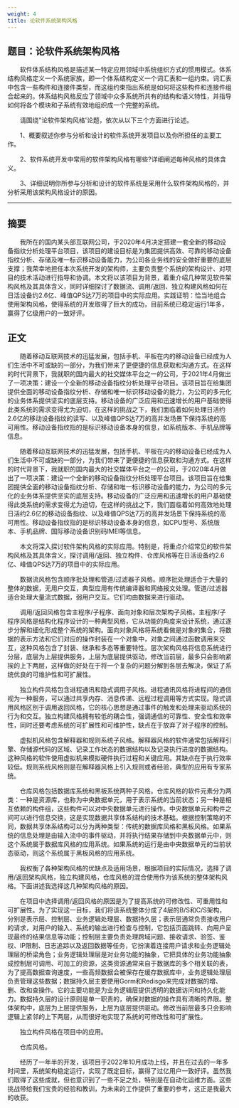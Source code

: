 ```yaml
---
weight: 4
title: 论软件系统架构风格
---
```


## 题目：论软件系统架构风格

&emsp;&emsp;软件体系结构风格是描述某一特定应用领域中系统组织方式的惯用模式。体系结构风格定义一个系统家族，即一个体系结构定义一个词汇表和一组约束。词汇表中包含一些构件和连接件类型，而这组约束指出系统是如何将这些构件和连接件组合起来的。体系结构风格反应了领域中众多系统所共有的结构和语义特性，并指导如何将各个模块和子系统有效地组织成一个完整的系统。

&emsp;&emsp;请围绕"论软件架构风格'论题，依次从以下三个方面进行论述。

&emsp;&emsp;1、概要叙述你参与分析和设计的软件系统开发项目以及你所担任的主要工作。

&emsp;&emsp;2、软件系统开发中常用的软件架构风格有哪些?详细阐述每种风格的具体含义。

&emsp;&emsp;3、详细说明你所参与分析和设计的软件系统是采用什么软件架构风格的，并分析采用该架构风格设计的原因。

---

## 摘要

&emsp;&emsp;我所在的国内某头部互联网公司，于2020年4月决定搭建一套全新的移动设备指纹分析处理平台项目，该项目的建设目标是为集团提供高效、可靠的移动设备指纹分析、存储及唯一标识移动设备能力，为公司各业务线的安全做好重要的底层支撑；我荣幸地担任本次系统开发的架构师，主要负责整个系统的架构设计、对项目的技术活动进行指导和协调。本文将以该项目为背景，着重介绍几种常见软件架构风格及其具体含义，同时详细探讨了数据流、调用/返回、独立构建风格如何在日活设备约2.6亿、峰值QPS达7万的项目中的实际应用。实践证明：恰当地组合使用架构风格，使得系统的开发取得了巨大的成功，目前系统已稳定运行1年多，赢得了亿级用户的一致好评。

## 正文

&emsp;&emsp;随着移动互联网技术的迅猛发展，包括手机、平板在内的移动设备已经成为人们生活中不可或缺的一部分，为我们带来了更便捷的信息获取和沟通方式。在这样的时代背景下，我就职的国内最大的社交媒体平台之一的公司，于2021年4月做出了一项决策：建设一个全新的移动设备指纹分析处理平台项目。该项目旨在给集团提供全面的移动设备指纹分析、存储和唯一标识移动设备的能力，为公司的多元化的业务体系提供坚实的底层支持。移动设备的广泛应用和迅速增长的用户基础使得此类系统的需求变得尤为迫切，在这样的挑战之下，我们面临着如何处理日活约2.6亿的移动设备指纹的读写、以及峰值QPS达7万的高并发场景下保持系统的高可用性。移动设备指纹指的是标识移动设备本身的信息，如系统版本、手机品牌等信息。

&emsp;&emsp;随着移动互联网技术的迅猛发展，包括手机、平板在内的移动设备已经成为人们生活中不可或缺的一部分，为我们带来了更便捷的信息获取和沟通方式。在这样的时代背景下，我就职的国内最大的社交媒体平台之一的公司，于2020年4月做出了一项决策：建设一个全新的移动设备指纹分析处理平台项目。该项目旨在给集团提供全面的移动设备指纹分析、存储和唯一标识移动设备的能力，为公司的多元化的业务体系提供坚实的底层支持。移动设备的广泛应用和迅速增长的用户基础使得此类系统的需求变得尤为迫切，在这样的挑战之下，我们面临着如何高效地处理日活约2.6亿的移动设备指纹、以及峰值QPS达7万的高并发场景下保持系统的高可用性。移动设备指纹指的是标识移动设备本身的信息，如CPU型号、系统版本、手机品牌、国际移动设备识别码IMEI等信息。

&emsp;&emsp;本文将深入探讨软件架构风格的实际应用。特别是，将重点介绍常见的软件架构风格及其具体含义，探讨调用/返回、独立构件、仓库风格等在日活设备约2.6亿、峰值QPS达7万的项目中的实际应用。

&emsp;&emsp;数据流风格包含顺序批处理和管道/过滤器子风格。顺序批处理适合于大量的整体的数据，无用户交互，典型应用有传统编译器和网络报文处理。管道/过滤器适合处理大量流式数据，弱用户交互。它们均由数据来进行驱动。

&emsp;&emsp;调用/返回风格包含主程序/子程序、面向对象和层次架构子风格。主程序/子程序风格是结构化程序设计的一种典型风格，它从功能的角度来设计系统，通过逐步分解和细化形成整个系统的架构。面向对象风格将系统看做是对象的集合，将数据的表示方法和它们对应的操作封装在一个对象中，对象之间通过函数调用来交互，这种风格包含了封装、继承和多态等重要特性。层次架构风格将信息系统进行分层，底层为上层提供服务，上层为底层提供驱动，修改当前层，最多只会影响紧挨的上下两层，这样做的好处在于将一个复杂的问题分解到各层去解决，保证了系统优良的可维护性和可扩展性。

&emsp;&emsp;独立构件风格包含进程通讯和隐式调用子风格。进程通讯风格将进程间的通信视为一种服务，可以通过共享内存、消息传递、远程过程调用等方式实现。隐式调用风格区别于调用返回风格，它的核心思想是通过事件的触发和处理来驱动系统的行为和交互。独立构建风格拥有较低的耦合性，强调通信的可靠性、安全性和效率性，同时还要考虑系统的可扩展性和可维护性，缺点在于放弃了对子程序的控制。

&emsp;&emsp;虚拟机风格包含解释器和规则系统子风格。解释器风格的软件通常包括解释引擎、存储源代码的区域、记录工作状态的数据结构以及记录执行进度的数据结构。这种风格的软件使用虚拟机来模拟硬件执行过程和关键应用。其缺点在于执行效率较低。规则系统风格则是在解释器风格上引入规则或者经验，典型的应用有专家系统。

&emsp;&emsp;仓库风格包括数据库系统和黑板系统两种子风格。仓库风格的软件元素分为两类：一种是资源库，也称为中央数据单元，用于表示系统的当前状态；另一种是相互依赖的构件组，这些构件可以对中央数据单元进行操作。中央数据单元和构件之间可以进行信息交换，这是实现数据共享体系结构的技术基础。根据控制策略的不同，数据共享体系结构可以分为两种类型：传统的数据库风格和黑板风格。如果系统的信息处理是由输入流中的事件驱动，并将执行结果存储到中央数据单元中，则这个系统属于数据库风格的应用系统。如果系统的运行是由中央数据单元的当前状态驱动，则这个系统属于黑板风格的应用系统。

&emsp;&emsp;我权衡了各种架构风格的优缺点及适用场景，根据项目的实际情况，选择了调用/返回架构风格，独立构建风格，仓库风格的混合使用作为该系统的整体架构风格。下面讲述我选择这几种架构风格的原因。

&emsp;&emsp;在项目中选择调用/返回风格的原因是为了提高系统的可修改性、可重用性和可扩展性。为了实现这一目标，我们将该系统整体分成了4层的B/S和C/S架构，分别是表示层、控制层、业务逻辑处理层、数据持久层；表示层通常负责接收用户的请求，对用户的输入、系统的输出进行检查与控制，它包括页面跳转、向用户呈现最终的结果信息等功能；控制层主要负责处理跨域问题、接收请求、验签、鉴权、IP限制、日志追踪以及返回数据等任务，它扮演着连接用户请求和业务逻辑处理层的桥梁角色；业务逻辑处理层是对业务功能的抽象，它把具体的业务功能抽象成控制层可调用、可加工的资源，这类资源通常来自于数据库的多个相关联的表，为了提高数据查询速度，一些高频数据会被保存在缓存数据库中，业务逻辑处理层负责管理这些数据；数据持久层主要使用Gorm和Redisgo来完成对数据的增、删、改和查操作。它的主要功能是为业务逻辑层提供透明的数据访问和持久化能力。数据持久层的设计原则是单一职责的，确保对数据的操作具有清晰的界限。整体架构中，底层为上层提供服务，上层为底层提供驱动。修改当前层最多只会影响逻辑上紧邻的上下两层，从而很好地实现了系统的可修改性和可扩展性。

&emsp;&emsp;独立构件风格在项目中的应用。

&emsp;&emsp;仓库风格。

&emsp;&emsp;经历了一年半的开发，该项目于2022年10月成功上线，并且在过去的一年多时间里，系统架构稳定运行，实现了既定目标，赢得了过亿用户一致好评。虽然我们取得了这些成就，但也意识到了一些不足之处，特别是在自动化运维方面。这些挑战带给我们宝贵的经验和教训，为未来的工作提供了重要的参考，这正是我最大的收获。
